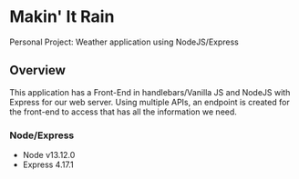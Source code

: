 # Makin' It Rain
Personal Project: Weather application using NodeJS/Express

## Overview
This application has a Front-End in handlebars/Vanilla JS and NodeJS with Express for our web server. Using multiple APIs, an endpoint is created for the front-end to access that has all the information we need.

### Node/Express
- Node v13.12.0
- Express 4.17.1

